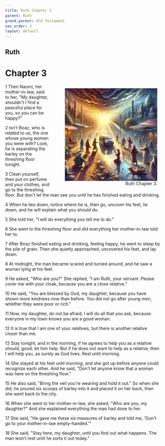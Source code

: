 ```yaml
---
title: Ruth Chapter 3
parent: Ruth
grand_parent: Old Testament
nav_order: 3
layout: default
---
```


## Ruth

# Chapter 3

<figure style="float: right; margin-right: 10px;">
    <img src="/assets/Image/Ruth/500/3.jpg" alt="Ruth Chapter 3" style="width: 300px; height: 300px; float: right;padding-left: 10px;"/>
    <figcaption style="clear: both;text-align: right;">Ruth Chapter 3.</figcaption>
</figure>
1 Then Naomi, her mother-in-law, said to her, "My daughter, shouldn't I find a peaceful place for you, so you can be happy?"

2 Isn't Boaz, who is related to us, the one whose young women you were with? Look, he is separating the barley on the threshing floor tonight.

3 Clean yourself, then put on perfume and your clothes, and go to the threshing floor. But don't let the man see you until he has finished eating and drinking.

4 When he lies down, notice where he is, then go, uncover his feet, lie down, and he will explain what you should do.

5 She told her, "I will do everything you tell me to do."

6 She went to the threshing floor and did everything her mother-in-law told her to.

7 After Boaz finished eating and drinking, feeling happy, he went to sleep by the pile of grain. Then she quietly approached, uncovered his feet, and lay down.

8 At midnight, the man became scared and turned around, and he saw a woman lying at his feet.

9 He asked, "Who are you?" She replied, "I am Ruth, your servant. Please cover me with your cloak, because you are a close relative."

10 He said, "You are blessed by God, my daughter, because you have shown more kindness now than before. You did not go after young men, whether they were poor or rich."

11 Now, my daughter, do not be afraid; I will do all that you ask, because everyone in my town knows you are a good woman.

12 It is true that I am one of your relatives, but there is another relative closer than me.

13 Stay tonight, and in the morning, if he agrees to help you as a relative should, good; let him help. But if he does not want to help as a relative, then I will help you, as surely as God lives. Rest until morning.

14 She stayed at his feet until morning, and she got up before anyone could recognize each other. And he said, "Don't let anyone know that a woman was here on the threshing floor."

15 He also said, "Bring the veil you're wearing and hold it out." So when she did, he poured six scoops of barley into it and placed it on her back, then she went back to the city.

16 When she went to her mother-in-law, she asked, "Who are you, my daughter?" And she explained everything the man had done to her.

17 She said, "He gave me these six measures of barley and told me, 'Don't go to your mother-in-law empty-handed.'"

18 She said, "Stay here, my daughter, until you find out what happens. The man won't rest until he sorts it out today."


